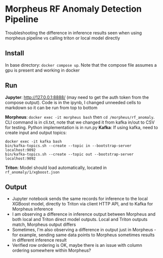 # Morpheus RF Anomaly Detection Pipeline

Troubleshooting the difference in inference results seen when using morpheus pipeline vs calling triton or local model directly

## Install
In base directory: `docker compose up`.  Note that the compose file assumes a gpu is present and working in docker

## Run
**Jupyter**: http://127.0.0.1:8888/ (may need to get the auth token from the compose output).  Code is in the ipynb, I changed unneeded cells to markdown so it can be run from top to bottom

**Morpheus**: `docker exec -it morpheus bash` then `cd /morpheus/rf_anomaly`.  CLI command is in cli.txt, note that we changed it from kafka in/out to CSV for testing.  Python implementation is in run.py
**Kafka**: If using kafka, need to create input and output topics: 
```
docker exec -it kafka bash
bin/kafka-topics.sh --create --topic in --bootstrap-server localhost:9092
bin/kafka-topics.sh --create --topic out --bootstrap-server localhost:9092
```
**Triton**: Model should load automatically, located in `rf_anomaly/1/xgboost.json`

## Output
- Jupyter notebook sends the same records for inference to the local XGBoost model, directly to Triton via client HTTP API, and to Kafka for Morpheus inference
- I am observing a difference in inference output between Morpheus and both local and Triton direct model outputs.  Local and Triton outputs match, Morpheus output differs
- Sometimes, I'm also observing a difference in output just in Morpheus - for example, sending same data points to Morpheus sometimes results in different inference result
- Verified row ordering is OK, maybe there is an issue with column ordering somewhere within Morpheus?